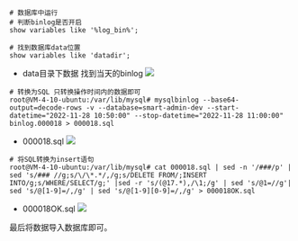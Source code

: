 
```
# 数据库中运行
# 判断binlog是否开启
show variables like '%log_bin%';

# 找到数据库data位置
show variables like 'datadir';
```


- data目录下数据  找到当天的binlog
![](https://s3.uuu.ovh/imgs/2022/11/28/9c0f7495a6838922.png)

```
# 转换为SQL 只转换操作时间内的数据即可
root@VM-4-10-ubuntu:/var/lib/mysql# mysqlbinlog --base64-output=decode-rows -v --database=smart-admin-dev --start-datetime="2022-11-28 10:50:00" --stop-datetime="2022-11-28 11:00:00" binlog.000018 > 000018.sql
```

- 000018.sql
![](https://s3.uuu.ovh/imgs/2022/11/28/09e65127e32811f6.png)

```
# 将SQL转换为insert语句
root@VM-4-10-ubuntu:/var/lib/mysql# cat 000018.sql | sed -n '/###/p' | sed 's/### //g;s/\/\*.*/,/g;s/DELETE FROM/;INSERT INTO/g;s/WHERE/SELECT/g;' |sed -r 's/(@17.*),/\1;/g' | sed 's/@1=//g'| sed 's/@[1-9]=/,/g' | sed 's/@[1-9][0-9]=/,/g' > 000018OK.sql
```

- 000018OK.sql
![](https://s3.uuu.ovh/imgs/2022/11/28/070cfb64cc8045dc.png)

最后将数据导入数据库即可。